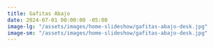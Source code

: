 ```yaml
---
title: Gafitas Abajo
date: 2024-07-01 00:00:00 -05:00
image-lg: "/assets/images/home-slideshow/gafitas-abajo-desk.jpg"
image-sm: "/assets/images/home-slideshow/gafitas-abajo-desk.jpg"
---
```


